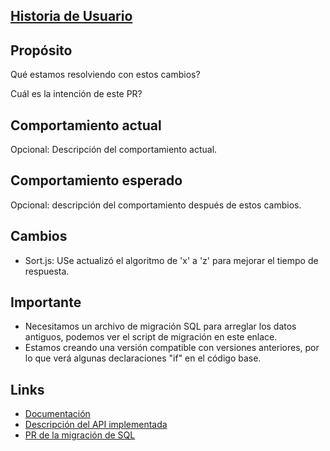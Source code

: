 ## [Historia de Usuario](link)

## **Propósito**

Qué estamos resolviendo con estos cambios?

Cuál es la intención de este PR?

## **Comportamiento actual**

Opcional: Descripción del comportamiento actual.

## **Comportamiento esperado**

Opcional: descripción del comportamiento después de estos cambios.

## **Cambios**

- Sort.js: USe actualizó el algoritmo de 'x' a 'z' para mejorar el tiempo de respuesta.

## **Importante**

- Necesitamos un archivo de migración SQL para arreglar los datos antiguos, podemos ver el script de migración en este enlace.
- Estamos creando una versión compatible con versiones anteriores, por lo que verá algunas declaraciones "if" en el código base.

## **Links**

- [Documentación](link)
- [Descripción del API implementada](link)
- [PR de la migración de SQL](link)
